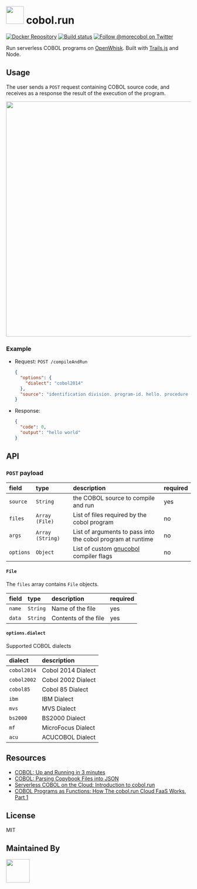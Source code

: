 # <img src="http://cdn.langa.io/cobol.run/morecobol-icon-square.png" height="48px"> cobol.run

[![Docker Repository][docker-image]][docker-url]
[![Build status][ci-image]][ci-url]
[![Follow @morecobol on Twitter][twitter-image]][twitter-url]

Run serverless COBOL programs on [OpenWhisk](https://www.ibm.com/cloud-computing/bluemix/openwhisk). Built with [Trails.js](https://trailsjs.io) and Node.

## Usage

The user sends a `POST` request containing COBOL source code, and receives as a response the result of the execution of the program.

<img src="http://cdn.langa.io/cobol.run/cobol-run-intro-video.png" width="640px">

### Example

- Request: `POST /compileAndRun`
  ```json
  {
    "options": {
      "dialect": "cobol2014"
    },
    "source": "identification division. program-id. hello. procedure division. display \"hello world\"."
  }
  ```
- Response:
  ```json
  {
    "code": 0,
    "output": "hello world"
  }
  ```

## API

### `POST` payload

| **field** | **type** | **description** | **required** |
|:---|:---|:---|:---|
| `source` | `String` | the COBOL source to compile and run | yes |
| `files` | `Array (File)` | List of files required by the cobol program | no |
| `args` | `Array (String)` | List of arguments to pass into the cobol program at runtime | no |
| `options` | `Object` | List of custom [gnucobol](https://sourceforge.net/projects/open-cobol/) compiler flags | no |

#### `File`

The `files` array contains `File` objects.

| **field** | **type** | **description** | **required** |
|:---|:---|:---|:---|
| `name` | `String` | Name of the file | yes |
| `data` | `String` | Contents of the file | yes |

#### `options.dialect`

Supported COBOL dialects

| **dialect** | **description** |
|:---|:---|
| `cobol2014` | Cobol 2014 Dialect |
| `cobol2002` | Cobol 2002 Dialect |
| `cobol85` | Cobol 85 Dialect |
| `ibm` | IBM Dialect |
| `mvs` | MVS Dialect |
| `bs2000` | BS2000 Dialect |
| `mf` | MicroFocus Dialect |
| `acu` | ACUCOBOL Dialect |

## Resources
- [COBOL: Up and Running in 3 minutes](https://www.youtube.com/watch?v=3lx9ZeP47Hg)
- [COBOL: Parsing Copybook Files into JSON](https://www.youtube.com/watch?v=RTqMMWOyvuU)
- [Serverless COBOL on the Cloud: Introduction to cobol.run](https://www.youtube.com/watch?v=Wn2tE4VVYYQ)
- [COBOL Programs as Functions: How The cobol.run Cloud FaaS Works, Part 1](https://www.youtube.com/watch?v=rsezV9vcXek)

## License
MIT

## Maintained By
[<img src='http://cdn.langa.io/art/logos/logomain.svg' height='64px'>](http://langa.io)

[docker-image]: https://img.shields.io/badge/Docker-cobol.run-1aaaf8.svg?style=flat-square
[docker-url]: https://hub.docker.com/r/morecobol/cobol.run/
[ci-image]: https://img.shields.io/travis/morecobol/cobol.run.svg?style=flat-square&label=Linux%20/%20OSX
[ci-url]: https://travis-ci.org/morecobol/cobol.run
[twitter-image]: https://img.shields.io/twitter/follow/morecobol.svg?style=social
[twitter-url]: https://twitter.com/morecobol

